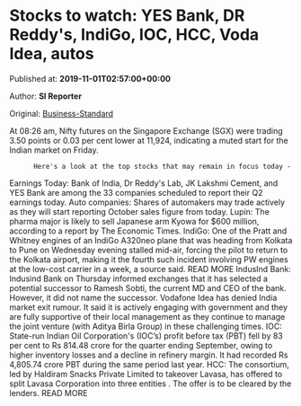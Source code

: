 
# Stocks to watch: YES Bank, DR Reddy's, IndiGo, IOC, HCC, Voda Idea, autos

Published at: **2019-11-01T02:57:00+00:00**

Author: **SI Reporter**

Original: [Business-Standard](https://www.business-standard.com/article/markets/stocks-to-watch-yes-bank-dr-reddy-s-indigo-ioc-hcc-voda-idea-autos-119110100159_1.html)

At 08:26 am, Nifty futures on the Singapore Exchange (SGX) were trading 3.50 points or 0.03 per cent lower at 11,924, indicating a muted start for the Indian market on Friday.

        
          Here's a look at the top stocks that may remain in focus today -
        
      
Earnings Today: Bank of India, Dr Reddy's Lab, JK Lakshmi Cement, and YES Bank are among the 33 companies scheduled to report their Q2 earnings today.
Auto companies: Shares of automakers may trade actively as they will start reporting October sales figure from today.
Lupin: The pharma major is likely to sell Japanese arm Kyowa for $600 million, according to a report by The Economic Times.
IndiGo: One of the Pratt and Whitney engines of an IndiGo A320neo plane that was heading from Kolkata to Pune on Wednesday evening stalled mid-air, forcing the pilot to return to the Kolkata airport, making it the fourth such incident involving PW engines at the low-cost carrier in a week, a source said. READ MORE IndusInd Bank: Indusind Bank on Thursday informed exchanges that it has selected a potential successor to Ramesh Sobti, the current MD and CEO of the bank. However, it did not name the successor.
Vodafone Idea has denied India market exit rumour. It said it is actively engaging with government and they are fully supportive of their local management as they continue to manage the joint venture (with Aditya Birla Group) in these challenging times.
IOC: State-run Indian Oil Corporation's (IOC’s) profit before tax (PBT) fell by 83 per cent to Rs 814.48 crore for the quarter ending September, owing to higher inventory losses and a decline in refinery margin. It had recorded Rs 4,805.74 crore PBT during the same period last year.
HCC: The consortium, led by Haldiram Snacks Private Limited to takeover Lavasa, has offered to split Lavasa Corporation into three entities . The offer is to be cleared by the lenders. READ MORE
